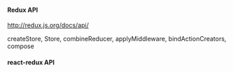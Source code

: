 #### Redux API

http://redux.js.org/docs/api/

createStore, Store, combineReducer, applyMiddleware, bindActionCreators, compose

#### react-redux API

